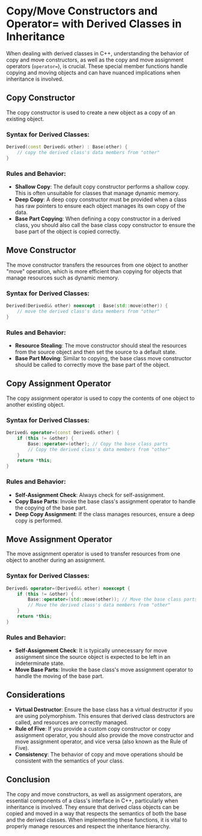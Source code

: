 # Copy/Move Constructors and Operator= with Derived Classes in Inheritance

When dealing with derived classes in C++, understanding the behavior of copy and move constructors, as well as the copy and move assignment operators (`operator=`), is crucial. These special member functions handle copying and moving objects and can have nuanced implications when inheritance is involved.

## Copy Constructor

The copy constructor is used to create a new object as a copy of an existing object.

### Syntax for Derived Classes:

```cpp
Derived(const Derived& other) : Base(other) {
    // copy the derived class's data members from "other"
}
```

### Rules and Behavior:

- **Shallow Copy**: The default copy constructor performs a shallow copy. This is often unsuitable for classes that manage dynamic memory.
- **Deep Copy**: A deep copy constructor must be provided when a class has raw pointers to ensure each object manages its own copy of the data.
- **Base Part Copying**: When defining a copy constructor in a derived class, you should also call the base class copy constructor to ensure the base part of the object is copied correctly.

## Move Constructor

The move constructor transfers the resources from one object to another "move" operation, which is more efficient than copying for objects that manage resources such as dynamic memory.

### Syntax for Derived Classes:

```cpp
Derived(Derived&& other) noexcept : Base(std::move(other)) {
    // move the derived class's data members from "other"
}
```

### Rules and Behavior:

- **Resource Stealing**: The move constructor should steal the resources from the source object and then set the source to a default state.
- **Base Part Moving**: Similar to copying, the base class move constructor should be called to correctly move the base part of the object.

## Copy Assignment Operator

The copy assignment operator is used to copy the contents of one object to another existing object.

### Syntax for Derived Classes:

```cpp
Derived& operator=(const Derived& other) {
    if (this != &other) {
        Base::operator=(other); // Copy the base class parts
        // Copy the derived class's data members from "other"
    }
    return *this;
}
```

### Rules and Behavior:

- **Self-Assignment Check**: Always check for self-assignment.
- **Copy Base Parts**: Invoke the base class's assignment operator to handle the copying of the base part.
- **Deep Copy Assignment**: If the class manages resources, ensure a deep copy is performed.

## Move Assignment Operator

The move assignment operator is used to transfer resources from one object to another during an assignment.

### Syntax for Derived Classes:

```cpp
Derived& operator=(Derived&& other) noexcept {
    if (this != &other) {
        Base::operator=(std::move(other)); // Move the base class parts
        // Move the derived class's data members from "other"
    }
    return *this;
}
```

### Rules and Behavior:

- **Self-Assignment Check**: It is typically unnecessary for move assignment since the source object is expected to be left in an indeterminate state.
- **Move Base Parts**: Invoke the base class's move assignment operator to handle the moving of the base part.

## Considerations

- **Virtual Destructor**: Ensure the base class has a virtual destructor if you are using polymorphism. This ensures that derived class destructors are called, and resources are correctly managed.
- **Rule of Five**: If you provide a custom copy constructor or copy assignment operator, you should also provide the move constructor and move assignment operator, and vice versa (also known as the Rule of Five).
- **Consistency**: The behavior of copy and move operations should be consistent with the semantics of your class.

## Conclusion

The copy and move constructors, as well as assignment operators, are essential components of a class's interface in C++, particularly when inheritance is involved. They ensure that derived class objects can be copied and moved in a way that respects the semantics of both the base and the derived classes. When implementing these functions, it is vital to properly manage resources and respect the inheritance hierarchy.